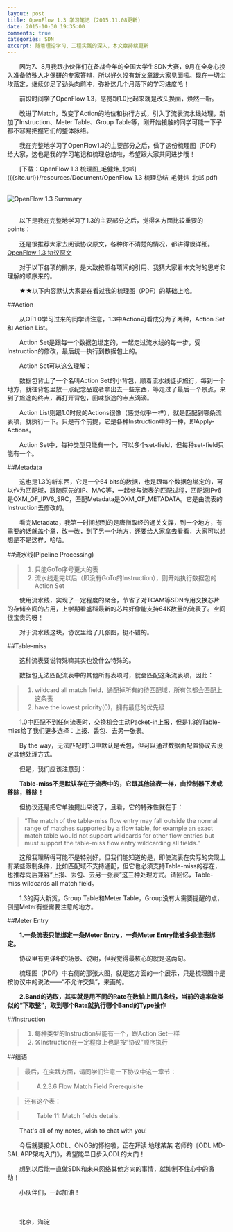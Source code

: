 ```yaml
---
layout: post
title: OpenFlow 1.3 学习笔记 (2015.11.08更新)
date: 2015-10-30 19:35:00
comments: true
categories: SDN
excerpt: 随着理论学习、工程实践的深入，本文章持续更新
---
```



　　因为7、8月我跟小伙伴们在备战今年的全国大学生SDN大赛，9月在全身心投入准备特殊人才保研的专家答辩，所以好久没有新文章跟大家见面啦。现在一切尘埃落定，继续卯足了劲头向前冲，弥补这几个月落下的学习进度哈！

　　前段时间学了OpenFlow 1.3，感觉跟1.0比起来就是改头换面，焕然一新。

　　改进了Match，改变了Action的地位和执行方式，引入了流表流水线处理，新加了Instruction、Meter Table、Group Table等，刚开始接触的同学可能一下子都不容易把握它们的整体脉络。

　　我在完整地学习了OpenFlow1.3的主要部分之后，做了这份梳理图（PDF）给大家，这也是我的学习笔记和梳理总结啦，希望跟大家共同进步哦！

　　[下载：OpenFlow 1.3 梳理图\_毛健炜\_北邮]({{site.url}}/resources/Document/OpenFlow 1.3 梳理总结_毛健炜_北邮.pdf) <br /><br />

![OpenFlow 1.3 Summary]({{site.url}}/resources/picture/2015/10/OpenFlow-1.3-Summary-Mao-BUPT.png) <br /><br />

　　以下是我在完整地学习了1.3的主要部分之后，觉得各方面比较重要的points：

　　还是很推荐大家去阅读协议原文，各种你不清楚的情况，都讲得很详细。[OpenFlow 1.3 协议原文]({{site.url}}/resources/Document/openflow-spec-v1.3.0.pdf)

　　对于以下各项的排序，是大致按照各项间的引用、我猜大家看本文时的思考和理解的顺序来的。

　　★★以下内容默认大家是在看过我的梳理图（PDF）的基础上哈。

##Action

　　从OF1.0学习过来的同学请注意，1.3中Action可看成分为了两种，Action Set和 Action List。

　　Action Set是跟每一个数据包绑定的，一起走过流水线的每一步，受Instruction的修改，最后统一执行到数据包上的。

　　Action Set可以这么理解：

　　数据包背上了一个名叫Action Set的小背包，顺着流水线徒步旅行，每到一个地方，就往背包里放一点纪念品或者拿出去一些东西，等走过了最后一个景点，来到了旅途的终点，再打开背包，回味旅途的点点滴滴。

　　Action List则跟1.0时候的Actions很像（感觉似乎一样），就是匹配到哪条流表项，就执行一下。只是有个前提，它是各种Instruction中的一种，即Apply-Actions。

　　Action Set中，每种类型只能有一个，可以多个set-field，但每种set-field只能有一个。

##Metadata

　　这也是1.3的新东西，它是一个64 bits的数据，也是跟每个数据包绑定的，可以作为匹配域，跟随原先的IP、MAC等，一起参与流表的匹配过程，匹配源IPv6是OXM\_OF\_IPV6\_SRC，匹配Metadata是OXM\_OF\_METADATA。它是由流表的Instruction去修改的。

　　看完Metadata，我第一时间想到的是唐僧取经的通关文牒，到一个地方，有需要的话就盖个章，改一改，到了另一个地方，还要给人家拿去看看，大家可以想想是不是这样，哈哈。


##流水线(Pipeline Processing)

>1.	只能GoTo序号更大的表
>2.	流水线走完以后（即没有GoTo的Instruction），则开始执行数据包的Action Set

　　使用流水线，实现了一定程度的聚合，节省了对TCAM等SDN专用交换芯片的存储空间的占用，上学期看盛科最新的芯片好像能支持64K数量的流表了。空间很宝贵的呀！

　　对于流水线这块，协议里给了几张图，挺不错的。


##Table-miss

　　这种流表要说特殊嘛其实也没什么特殊的。

　　数据包无法匹配流表中的其他所有表项时，就会匹配这条流表项，因此：
> 1.	wildcard all match field，通配掉所有的待匹配域，所有包都会匹配上这条表
> 2.	have the lowest priority(0)，拥有最低的优先级

　　1.0中匹配不到任何流表时，交换机会主动Packet-in上报，但是1.3的Table-miss给了我们更多选择：上报、丢包、去另一张表。

　　By the way，无法匹配时1.3中默认是丢包，但可以通过数据面配置协议去设定其他处理方式。

　　但是，我们应该注意到：

　　**Table-miss不是默认存在于流表中的，它跟其他流表一样，由控制器下发或移除，移除！**

　　但协议还是把它单独提出来说了，且看，它的特殊性就在于：
>“The match of the table-miss flow entry may fall outside the normal range of matches supported by a flow table, for example an exact match table would not support wildcards for other flow entries but must support the table-miss flow entry wildcarding all fields.”

　　这段我理解得可能不是特别好，但我们能知道的是，即使流表在实际的实现上有某些限制条件，比如匹配域不支持通配，但它也必须支持Table-miss的存在，也推荐向后兼容“上报、丢包、去另一张表”这三种处理方式。请回忆，Table-miss wildcards all match field。


　　1.3的两大新货，Group Table和Meter Table，Group没有太需要提醒的点，倒是Meter有些需要注意的地方。

##Meter Entry

　　**1.一条流表只能绑定一条Meter Entry，一条Meter Entry能被多条流表绑定。**

　　协议里有更详细的场景、说明，但我觉得最核心的就是这两句。

　　梳理图（PDF）中右侧的那张大图，就是这方面的一个展示，只是梳理图中是按协议中的说法——“不允许交集”，来画的。

　　**2.Band的选取，其实就是用不同的Rate在数轴上画几条线，当前的速率做类似的“下取整”，取到哪个Rate就执行哪个Band的Type操作**


##Instruction

> 1.	每种类型的Instruction只能有一个，跟Action Set一样
> 2.	各Instruction在一定程度上也是按“协议”顺序执行

##结语

>最后，在实践方面，请同学们注意一下协议中这一章节：

>　　A.2.3.6 Flow Match Field Prerequisite

>还有这个表：

>　　Table 11: Match fields details.

　　That's all of my notes, wish to chat with you!

　　今后就要投入ODL、ONOS的怀抱啦，正在拜读 地球某某 老师的《ODL MD-SAL APP架构入门》，希望能早日步入ODL的大门！

　　想到以后能一直做SDN和未来网络其他方向的事情，就抑制不住心中的激动！

　　小伙伴们，一起加油！

　

　　北京，海淀
